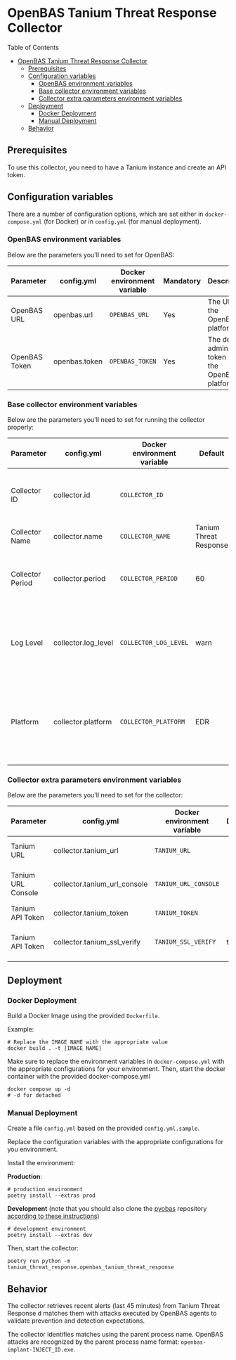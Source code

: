 # OpenBAS Tanium Threat Response Collector

Table of Contents

- [OpenBAS Tanium Threat Response Collector](#openbas-tanium-threat-response-collector)
    - [Prerequisites](#prerequisites)
    - [Configuration variables](#configuration-variables)
        - [OpenBAS environment variables](#openbas-environment-variables)
        - [Base collector environment variables](#base-collector-environment-variables)
        - [Collector extra parameters environment variables](#collector-extra-parameters-environment-variables)
    - [Deployment](#deployment)
        - [Docker Deployment](#docker-deployment)
        - [Manual Deployment](#manual-deployment)
    - [Behavior](#behavior)

## Prerequisites

To use this collector, you need to have a Tanium instance and create an API token.

## Configuration variables

There are a number of configuration options, which are set either in `docker-compose.yml` (for Docker) or
in `config.yml` (for manual deployment).

### OpenBAS environment variables

Below are the parameters you'll need to set for OpenBAS:

| Parameter     | config.yml    | Docker environment variable | Mandatory | Description                                          |
|---------------|---------------|-----------------------------|-----------|------------------------------------------------------|
| OpenBAS URL   | openbas.url   | `OPENBAS_URL`               | Yes       | The URL of the OpenBAS platform.                     |
| OpenBAS Token | openbas.token | `OPENBAS_TOKEN`             | Yes       | The default admin token set in the OpenBAS platform. |

### Base collector environment variables

Below are the parameters you'll need to set for running the collector properly:

| Parameter        | config.yml            | Docker environment variable | Default                        | Mandatory | Description                                                                                    |
|------------------|-----------------------|-----------------------------|--------------------------------|-----------|------------------------------------------------------------------------------------------------|
| Collector ID     | collector.id          | `COLLECTOR_ID`              |                                | Yes       | A unique `UUIDv4` identifier for this collector instance.                                      |
| Collector Name   | collector.name        | `COLLECTOR_NAME`            | Tanium Threat Response         | No        | Name of the collector.                                                                         |
| Collector Period | collector.period      | `COLLECTOR_PERIOD`          | 60                             | No        | The time interval at which your collector will run (int, seconds).                             |
| Log Level        | collector.log_level   | `COLLECTOR_LOG_LEVEL`       | warn                           | No        | Determines the verbosity of the logs. Options are `debug`, `info`, `warn`, or `error`.         |
| Platform         | collector.platform    | `COLLECTOR_PLATFORM`        | EDR                            | No        | Type of security platform this collector works for. One of: `EDR, XDR, SIEM, SOAR, NDR, ISPM`  |

### Collector extra parameters environment variables

Below are the parameters you'll need to set for the collector:

| Parameter          | config.yml                   | Docker environment variable | Default | Mandatory | Description                              |
|--------------------|------------------------------|-----------------------------|---------|-----------|------------------------------------------|
| Tanium URL         | collector.tanium_url         | `TANIUM_URL`                |         | Yes       | URL of your Tanium instance.             |
| Tanium URL Console | collector.tanium_url_console | `TANIUM_URL_CONSOLE`        |         | Yes       | URL of your Tanium console instance.     |
| Tanium API Token   | collector.tanium_token       | `TANIUM_TOKEN`              |         | Yes       | API Token.                               |
| Tanium API Token   | collector.tanium_ssl_verify  | `TANIUM_SSL_VERIFY`         | true    | No        | Verify the Tnaium server TLS certificate |

## Deployment

### Docker Deployment

Build a Docker Image using the provided `Dockerfile`.

Example:

```shell
# Replace the IMAGE NAME with the appropriate value
docker build . -t [IMAGE NAME]
```

Make sure to replace the environment variables in `docker-compose.yml` with the appropriate configurations for your
environment. Then, start the docker container with the provided docker-compose.yml

```shell
docker compose up -d
# -d for detached
```

### Manual Deployment

Create a file `config.yml` based on the provided `config.yml.sample`.

Replace the configuration variables with the appropriate configurations for
you environment.

Install the environment:

**Production**:
```shell
# production environment
poetry install --extras prod
```

**Development** (note that you should also clone the [pyobas](OpenBAS-Platform/client-python) repository [according to
these instructions](../README.md#simultaneous-development-on-pyobas-and-a-collector))
```shell
# development environment
poetry install --extras dev
```

Then, start the collector:

```shell
poetry run python -m tanium_threat_response.openbas_tanium_threat_response
```

## Behavior

The collector retrieves recent alerts (last 45 minutes) from Tanium Threat Response d matches them with attacks executed
by OpenBAS agents to validate prevention and detection expectations.

The collector identifies matches using the parent process name. OpenBAS attacks are
recognized by the parent process name format: `openbas-implant-INJECT_ID.exe`.
